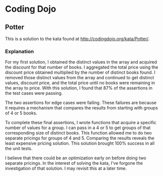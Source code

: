 # Coding Dojo
## Potter
This is a solution to the kata found at http://codingdojo.org/kata/Potter/.

### Explanation

For my first solution, I obtained the distinct values in the array and acquired the discount for that number of books. I aggregated the total price using the discount price obtained multiplied by the number of distinct books found. I removed those distinct values from the array and continued to get distinct values, discount price, and the total price until no books were remaining in the array to price. With this solution, I found that 87% of the assertions in the test cases were passing.

The two assertions for edge cases were failing. These failures are because it requires a mechanism that compares the results from starting with groups of 4 or 5 books.

To complete these final assertions, I wrote functions that acquire a specific number of values for a group. I can pass in a 4 or 5 to get groups of that corresponding size of distinct books. This function allowed me to do two separate pricings for groups of 4 and 5. Comparing the results reveals the least expensive pricing solution. This solution brought 100% success in all the unit tests.

I believe that there could be an optimization early on before doing two separate pricings. In the interest of solving the kata, I've forgone the investigation of that solution. I may revisit this at a later time.
